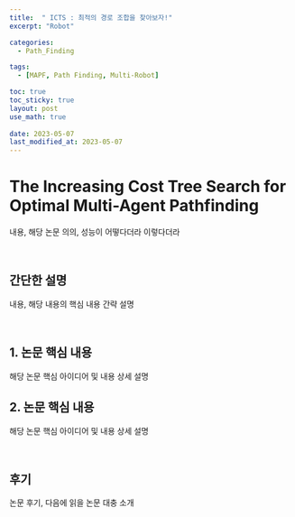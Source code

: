 ```yaml
---
title:  " ICTS : 최적의 경로 조합을 찾아보자!"
excerpt: "Robot"

categories:
  - Path_Finding

tags:
  - [MAPF, Path Finding, Multi-Robot]

toc: true
toc_sticky: true
layout: post
use_math: true
 
date: 2023-05-07
last_modified_at: 2023-05-07
---
```


# **The Increasing Cost Tree Search for Optimal Multi-Agent Pathfinding**

내용, 해당 논문 의의, 성능이 어떻다더라 이렇다더라

<br>

## **간단한 설명**

내용, 해당 내용의 핵심 내용 간략 설명

<br>

## **1. 논문 핵심 내용**

해당 논문 핵심 아이디어 및 내용 상세 설명

## **2. 논문 핵심 내용**

해당 논문 핵심 아이디어 및 내용 상세 설명

<br>

## **후기**

논문 후기, 다음에 읽을 논문 대충 소개